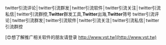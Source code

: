 twitter引流评论│twitter引流群发│twitter引流软件│twitter引流关注│twitter引流私信│twitter引流群控,**Twitter**群发工具,**Twitter**出海,**Twitter**筛号
twitter引流评论│twitter引流群发│twitter引流软件│twitter引流关注│twitter引流私信│twitter引流群控

[😍想了解推广相关软件的朋友请登录 http://www.vst.tw](http://www.vst.tw)




